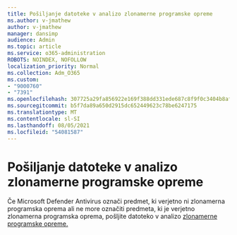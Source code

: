 ```yaml
---
title: Pošiljanje datoteke v analizo zlonamerne programske opreme
ms.author: v-jmathew
author: v-jmathew
manager: dansimp
audience: Admin
ms.topic: article
ms.service: o365-administration
ROBOTS: NOINDEX, NOFOLLOW
localization_priority: Normal
ms.collection: Adm_O365
ms.custom:
- "9000760"
- "7391"
ms.openlocfilehash: 307725a29fa856922e169f388dd331ede687c8f9f0c3404b8af221a7a49d68b3
ms.sourcegitcommit: b5f7da89a650d2915dc652449623c78be6247175
ms.translationtype: MT
ms.contentlocale: sl-SI
ms.lasthandoff: 08/05/2021
ms.locfileid: "54081587"
---
```

# <a name="submit-a-file-for-malware-analysis"></a>Pošiljanje datoteke v analizo zlonamerne programske opreme

Če Microsoft Defender Antivirus označi predmet, ki verjetno ni zlonamerna programska oprema ali ne more označiti predmeta, ki je verjetno zlonamerna programska oprema, pošljite datoteko v analizo [zlonamerne programske opreme.](https://go.microsoft.com/fwlink/?linkid=2144963)
